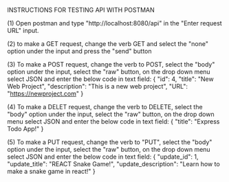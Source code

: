 INSTRUCTIONS FOR TESTING API WITH POSTMAN

(1) Open postman and type "http://localhost:8080/api" in the "Enter request URL" input.

(2) to make a GET request, change the verb GET and select the "none" option under the input
    and press the "send" button

(3) To make a POST request, change the verb to POST, select the "body" option under the input,
    select the "raw" button, on the drop down menu select JSON and enter the below code in text field: 
    {
        "id": 4,
        "title": "New Web Project",
        "description": "This is a new web project",
        "URL": "https://newproject.com"
    }


(4) To make a DELET request, change the verb to DELETE, select the "body" option under the input,
    select the "raw" button, on the drop down menu select JSON and enter the below code in text field: 
    {
        "title": "Express Todo App!"
    }   



(5) To make a PUT request, change the verb to "PUT", select the "body" option under the input,
    select the "raw" button, on the drop down menu select JSON and enter the below code in text field: 
    {
        "update_id": 1,
        "update_title": "REACT Snake Game!",
        "update_description": "Learn how to make a snake game in react!"
    }